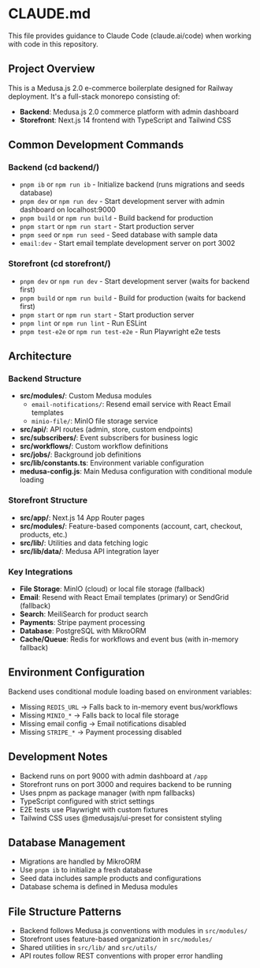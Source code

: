 # CLAUDE.md

This file provides guidance to Claude Code (claude.ai/code) when working with code in this repository.

## Project Overview

This is a Medusa.js 2.0 e-commerce boilerplate designed for Railway deployment. It's a full-stack monorepo consisting of:

- **Backend**: Medusa.js 2.0 commerce platform with admin dashboard
- **Storefront**: Next.js 14 frontend with TypeScript and Tailwind CSS

## Common Development Commands

### Backend (cd backend/)
- `pnpm ib` or `npm run ib` - Initialize backend (runs migrations and seeds database)
- `pnpm dev` or `npm run dev` - Start development server with admin dashboard on localhost:9000
- `pnpm build` or `npm run build` - Build backend for production
- `pnpm start` or `npm run start` - Start production server
- `pnpm seed` or `npm run seed` - Seed database with sample data
- `email:dev` - Start email template development server on port 3002

### Storefront (cd storefront/)
- `pnpm dev` or `npm run dev` - Start development server (waits for backend first)
- `pnpm build` or `npm run build` - Build for production (waits for backend first)
- `pnpm start` or `npm run start` - Start production server
- `pnpm lint` or `npm run lint` - Run ESLint
- `pnpm test-e2e` or `npm run test-e2e` - Run Playwright e2e tests

## Architecture

### Backend Structure
- **src/modules/**: Custom Medusa modules
  - `email-notifications/`: Resend email service with React Email templates
  - `minio-file/`: MinIO file storage service
- **src/api/**: API routes (admin, store, custom endpoints)
- **src/subscribers/**: Event subscribers for business logic
- **src/workflows/**: Custom workflow definitions
- **src/jobs/**: Background job definitions
- **src/lib/constants.ts**: Environment variable configuration
- **medusa-config.js**: Main Medusa configuration with conditional module loading

### Storefront Structure
- **src/app/**: Next.js 14 App Router pages
- **src/modules/**: Feature-based components (account, cart, checkout, products, etc.)
- **src/lib/**: Utilities and data fetching logic
- **src/lib/data/**: Medusa API integration layer

### Key Integrations
- **File Storage**: MinIO (cloud) or local file storage (fallback)
- **Email**: Resend with React Email templates (primary) or SendGrid (fallback)
- **Search**: MeiliSearch for product search
- **Payments**: Stripe payment processing
- **Database**: PostgreSQL with MikroORM
- **Cache/Queue**: Redis for workflows and event bus (with in-memory fallback)

## Environment Configuration

Backend uses conditional module loading based on environment variables:
- Missing `REDIS_URL` → Falls back to in-memory event bus/workflows
- Missing `MINIO_*` → Falls back to local file storage
- Missing email config → Email notifications disabled
- Missing `STRIPE_*` → Payment processing disabled

## Development Notes

- Backend runs on port 9000 with admin dashboard at `/app`
- Storefront runs on port 3000 and requires backend to be running
- Uses pnpm as package manager (with npm fallbacks)
- TypeScript configured with strict settings
- E2E tests use Playwright with custom fixtures
- Tailwind CSS uses @medusajs/ui-preset for consistent styling

## Database Management

- Migrations are handled by MikroORM
- Use `pnpm ib` to initialize a fresh database
- Seed data includes sample products and configurations
- Database schema is defined in Medusa modules

## File Structure Patterns

- Backend follows Medusa.js conventions with modules in `src/modules/`
- Storefront uses feature-based organization in `src/modules/`
- Shared utilities in `src/lib/` and `src/utils/`
- API routes follow REST conventions with proper error handling